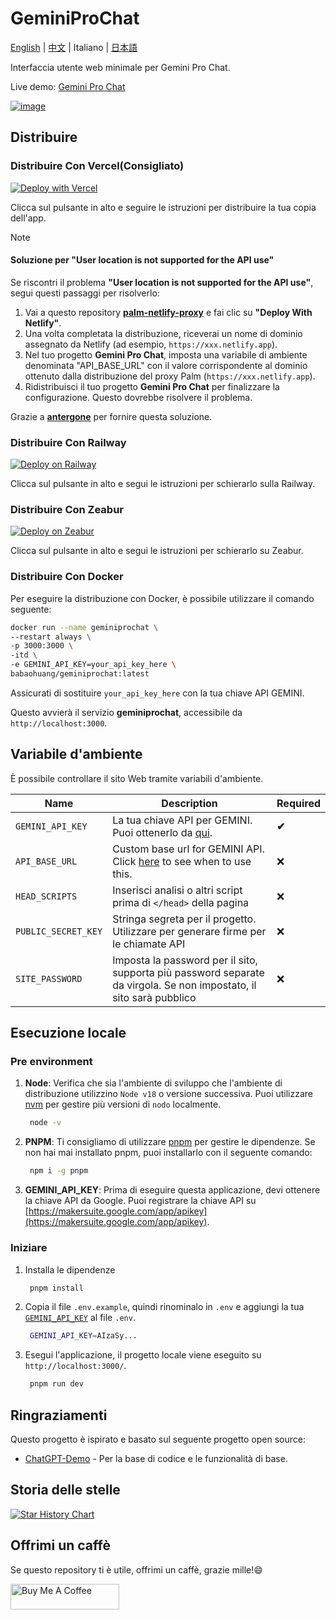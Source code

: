 # GeminiProChat

[English](README.md) | [中文](README_cn.md) | Italiano | [日本語](README_jp.md)

Interfaccia utente web minimale per Gemini Pro Chat.

Live demo: [Gemini Pro Chat](https://www.geminiprochat.com)

[![image](https://github.com/babaohuang/GeminiProChat/assets/559171/d02fd440-401a-410d-a112-4b10935624c6)](https://www.geminiprochat.com)

## Distribuire

### Distribuire Con Vercel(Consigliato)

[![Deploy with Vercel](https://vercel.com/button)](https://vercel.com/new/clone?repository-url=https://github.com/babaohuang/GeminiProChat&env=GEMINI_API_KEY&envDescription=Google%20API%20Key%20for%20GeminiProChat&envLink=https://makersuite.google.com/app/apikey&project-name=gemini-pro-chat&repository-name=gemini-pro-chat&demo-title=Gemini%20Pro%20Chat&demo-description=Minimal%20web%20UI%20for%20Gemini%20Pro.&demo-url=https%3A%2F%2Fgeminiprochat.com&demo-image=https%3A%2F%2Fgeminiprochat.com%2Ficon.svg)

Clicca sul pulsante in alto e seguire le istruzioni per distribuire la tua copia dell'app.

> [!NOTE]
>
> #### Soluzione per "User location is not supported for the API use"
> Se riscontri il problema **"User location is not supported for the API use"**, segui questi passaggi per risolverlo:
>
> 1. Vai a questo repository [**palm-netlify-proxy**](https://github.com/antergone/palm-netlify-proxy) e fai clic su **"Deploy With Netlify"**.
> 2. Una volta completata la distribuzione, riceverai un nome di dominio assegnato da Netlify (ad esempio, `https://xxx.netlify.app`).
> 3. Nel tuo progetto **Gemini Pro Chat**, imposta una variabile di ambiente denominata "API_BASE_URL" con il valore corrispondente al dominio ottenuto dalla distribuzione del proxy Palm (`https://xxx.netlify.app`).
> 4. Ridistribuisci il tuo progetto **Gemini Pro Chat** per finalizzare la configurazione. Questo dovrebbe risolvere il problema.
>
> Grazie a [**antergone**](https://github.com/antergone/palm-netlify-proxy) per fornire questa soluzione.
>

### Distribuire Con Railway

[![Deploy on Railway](https://railway.app/button.svg)](https://railway.app/template/v9QL5u?referralCode=tSzmIe)

Clicca sul pulsante in alto e segui le istruzioni per schierarlo sulla Railway.

### Distribuire Con Zeabur

[![Deploy on Zeabur](https://zeabur.com/button.svg)](https://zeabur.com/templates/1103PJ)

Clicca sul pulsante in alto e segui le istruzioni per schierarlo su Zeabur.

### Distribuire Con Docker

Per eseguire la distribuzione con Docker, è possibile utilizzare il comando seguente:

```bash
docker run --name geminiprochat \
--restart always \
-p 3000:3000 \
-itd \
-e GEMINI_API_KEY=your_api_key_here \
babaohuang/geminiprochat:latest
```
Assicurati di sostituire `your_api_key_here` con la tua chiave API GEMINI.

Questo avvierà il servizio **geminiprochat**, accessibile da `http://localhost:3000`.

## Variabile d'ambiente

È possibile controllare il sito Web tramite variabili d'ambiente.

| Name | Description | Required |
| --- | --- | --- |
| `GEMINI_API_KEY` | La tua chiave API per GEMINI. Puoi ottenerlo da [qui](https://makersuite.google.com/app/apikey). | **✔** |
| `API_BASE_URL` | Custom base url for GEMINI API. Click [here](https://github.com/babaohuang/GeminiProChat?tab=readme-ov-file#solution-for-user-location-is-not-supported-for-the-api-use) to see when to use this. | ❌ |
| `HEAD_SCRIPTS` | Inserisci analisi o altri script prima di `</head>` della pagina | ❌ |
| `PUBLIC_SECRET_KEY` | Stringa segreta per il progetto. Utilizzare per generare firme per le chiamate API | ❌ |
| `SITE_PASSWORD` | Imposta la password per il sito, supporta più password separate da virgola. Se non impostato, il sito sarà pubblico | ❌ |

## Esecuzione locale

### Pre environment
1. **Node**: Verifica che sia l'ambiente di sviluppo che l'ambiente di distribuzione utilizzino `Node v18` o versione successiva. Puoi utilizzare [nvm](https://github.com/nvm-sh/nvm) per gestire più versioni di `nodo` localmente.

   ```bash
    node -v
   ```

2. **PNPM**: Ti consigliamo di utilizzare [pnpm](https://pnpm.io/) per gestire le dipendenze. Se non hai mai installato pnpm, puoi installarlo con il seguente comando:

   ```bash
    npm i -g pnpm
   ```

3. **GEMINI_API_KEY**: Prima di eseguire questa applicazione, devi ottenere la chiave API da Google. Puoi registrare la chiave API su [https://makersuite.google.com/app/apikey](https://makersuite.google.com/app/apikey).

### Iniziare

1. Installa le dipendenze

   ```bash
    pnpm install
   ```

2. Copia il file `.env.example`, quindi rinominalo in `.env` e aggiungi la tua [`GEMINI_API_KEY`](https://makersuite.google.com/app/apikey) al file `.env`.

   ```bash
    GEMINI_API_KEY=AIzaSy...
   ```

3. Esegui l'applicazione, il progetto locale viene eseguito su `http://localhost:3000/`.

   ```bash
    pnpm run dev
   ```

## Ringraziamenti

Questo progetto è ispirato e basato sul seguente progetto open source:

- [ChatGPT-Demo](https://github.com/anse-app/chatgpt-demo) - Per la base di codice e le funzionalità di base.

## Storia delle stelle

[![Star History Chart](https://api.star-history.com/svg?repos=babaohuang/geminiprochat&type=Timeline)](https://star-history.com/#babaohuang/geminiprochat&Timeline)

## Offrimi un caffè

Se questo repository ti è utile, offrimi un caffè, grazie mille!😄

<a href="https://www.buymeacoffee.com/babaohuang" target="_blank"><img src="https://cdn.buymeacoffee.com/buttons/default-orange.png" alt="Buy Me A Coffee" height="41" width="174"></a>
